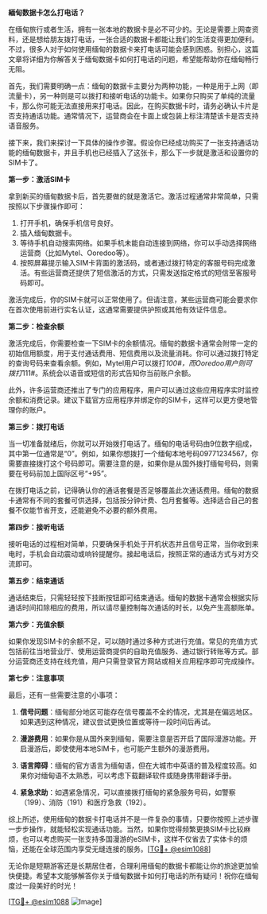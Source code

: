 **緬甸数据卡怎么打电话？**

在缅甸旅行或者生活，拥有一张本地的数据卡是必不可少的。无论是需要上网查资料，还是想给朋友拨打电话，一张合适的数据卡都能让我们的生活变得更加便利。不过，很多人对于如何使用缅甸的数据卡来打电话可能会感到困惑。别担心，这篇文章将详细为你解答关于缅甸数据卡如何打电话的问题，希望能帮助你在缅甸畅行无阻。

首先，我们需要明确一点：缅甸的数据卡主要分为两种功能，一种是用于上网（即流量卡），另一种则是可以拨打和接听电话的功能卡。如果你只购买了单纯的流量卡，那么你可能无法直接用来打电话。因此，在购买数据卡时，请务必确认卡片是否支持通话功能。通常情况下，运营商会在卡面上或包装上标注清楚该卡是否支持语音服务。

接下来，我们来探讨一下具体的操作步骤。假设你已经成功购买了一张支持通话功能的缅甸数据卡，并且手机也已经插入了这张卡，那么下一步就是激活和设置你的SIM卡了。

**第一步：激活SIM卡**

拿到新买的缅甸数据卡后，首先要做的就是激活它。激活过程通常非常简单，只需按照以下步骤操作即可：

1. 打开手机，确保手机信号良好。
2. 插入缅甸数据卡。
3. 等待手机自动搜索网络。如果手机未能自动连接到网络，你可以手动选择网络运营商（比如Mytel、Ooredoo等）。
4. 按照屏幕提示输入SIM卡背面的激活码，或者通过拨打特定的客服号码完成激活。有些运营商还提供了短信激活的方式，只需发送指定格式的短信至客服号码即可。

激活完成后，你的SIM卡就可以正常使用了。但请注意，某些运营商可能会要求你在首次使用前进行实名认证，这通常需要提供护照或其他有效证件信息。

**第二步：检查余额**

激活完成后，你需要检查一下SIM卡的余额情况。缅甸的数据卡通常会附带一定的初始信用额度，用于支付通话费用、短信费用以及流量消耗。你可以通过拨打特定的查询号码来查看余额。例如，Mytel用户可以拨打*100#，而Ooredoo用户则可拨打*111#。系统会以语音或短信的形式告知你当前账户余额。

此外，许多运营商还推出了专门的应用程序，用户可以通过这些应用程序实时监控余额和消费记录。建议下载官方应用程序并绑定你的SIM卡，这样可以更方便地管理你的账户。

**第三步：拨打电话**

当一切准备就绪后，你就可以开始拨打电话了。缅甸的电话号码由9位数字组成，其中第一位通常是“0”。例如，如果你想拨打一个缅甸本地号码09771234567，你需要直接拨打这个号码即可。需要注意的是，如果你是从国外拨打缅甸号码，则需要在号码前加上国际区号“+95”。

在拨打电话之前，记得确认你的通话套餐是否足够覆盖此次通话费用。缅甸的数据卡通常有不同的套餐可供选择，包括按分钟计费、包月套餐等。选择适合自己的套餐不仅能节省开支，还能避免不必要的额外费用。

**第四步：接听电话**

接听电话的过程相对简单，只要确保手机处于开机状态并且信号正常，当你收到来电时，手机会自动震动或响铃提醒你。接起电话后，按照正常的通话方式与对方交流即可。

**第五步：结束通话**

通话结束后，只需轻轻按下挂断按钮即可结束通话。缅甸的数据卡通常会根据实际通话时间扣除相应的费用，所以请尽量控制每次通话的时长，以免产生高额账单。

**第六步：充值余额**

如果你发现SIM卡的余额不足，可以随时通过多种方式进行充值。常见的充值方式包括前往当地营业厅、使用运营商提供的自助充值服务、通过银行转账等方式。部分运营商还支持在线充值，用户只需登录官方网站或相关应用程序即可完成操作。

**第七步：注意事项**

最后，还有一些需要注意的小事项：

1. **信号问题**：缅甸部分地区可能存在信号覆盖不全的情况，尤其是在偏远地区。如果遇到这种情况，建议尝试更换位置或等待一段时间后再试。
   
2. **漫游费用**：如果你是从国外来到缅甸，需要注意是否开启了国际漫游功能。开启漫游后，即使使用本地SIM卡，也可能产生额外的漫游费用。

3. **语言障碍**：缅甸的官方语言为缅甸语，但在大城市中英语的普及程度较高。如果你对缅甸语不太熟悉，可以考虑下载翻译软件或随身携带翻译手册。

4. **紧急求助**：如遇紧急情况，可以直接拨打缅甸的紧急服务号码，如警察（199）、消防（191）和医疗急救（192）。

综上所述，使用缅甸的数据卡打电话并不是一件复杂的事情，只要你按照上述步骤一步步操作，就能轻松实现通话功能。当然，如果你觉得频繁更换SIM卡比较麻烦，也可以考虑购买一张支持多国漫游的eSIM卡，这样不仅省去了实体卡的烦恼，还能在全球范围内享受无缝连接的服务。[[TG💪+ @esim1088](https://t.me/s/esim1088)]

无论你是短期游客还是长期居住者，合理利用缅甸的数据卡都能让你的旅途更加愉快便捷。希望本文能够解答你关于缅甸数据卡如何打电话的所有疑问！祝你在缅甸度过一段美好的时光！

[[TG💪+ @esim1088](https://t.me/s/esim1088) ![Image](https://i.postimg.cc/4NQfJmqS/Snipaste-2025-05-13-00-14-12.png)]